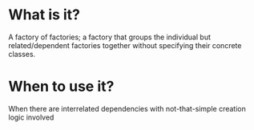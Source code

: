 # What is it? 
A factory of factories; a factory that groups the individual but related/dependent factories together without specifying their concrete classes.

# When to use it?
When there are interrelated dependencies with not-that-simple creation logic involved